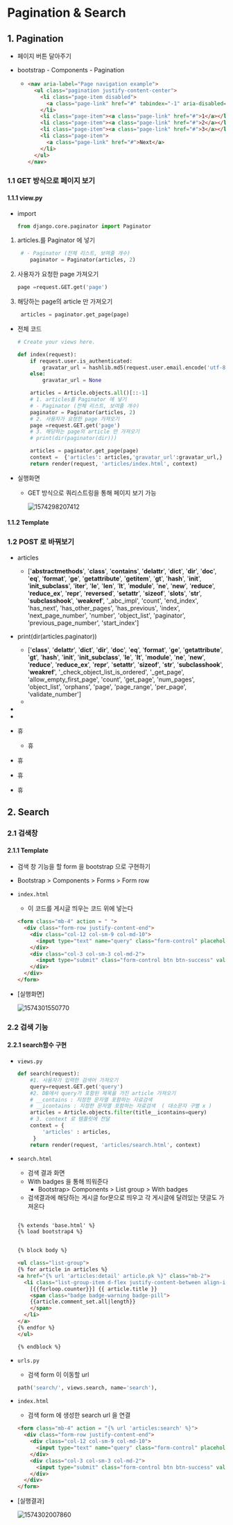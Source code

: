 # Pagination & Search

## 1. Pagination

- 페이지 버튼 달아주기

- bootstrap - Components - Pagination

  - ```html
    <nav aria-label="Page navigation example">
      <ul class="pagination justify-content-center">
        <li class="page-item disabled">
          <a class="page-link" href="#" tabindex="-1" aria-disabled="true">Previous</a>
        </li>
        <li class="page-item"><a class="page-link" href="#">1</a></li>
        <li class="page-item"><a class="page-link" href="#">2</a></li>
        <li class="page-item"><a class="page-link" href="#">3</a></li>
        <li class="page-item">
          <a class="page-link" href="#">Next</a>
        </li>
      </ul>
    </nav>
    ```

    

### 1.1 GET 방식으로 페이지 보기

#### 1.1.1 view.py

- import 

  ```python
  from django.core.paginator import Paginator
  ```

  

 1. articles.를 Paginator 에 넣기

    ```python
     # - Paginator (전체 리스트, 보여줄 개수)
        paginator = Paginator(articles, 2)
    ```

    

 2. 사용자가 요청한 page 가져오기

    ```python
    page =request.GET.get('page') 
    ```

    

 3. 해당하는 page의 article 만 가져오기

    ```python
     articles = paginator.get_page(page)
    ```

    

- 전체 코드

  ```python
  # Create your views here.
  
  def index(request):
      if request.user.is_authenticated:
          gravatar_url = hashlib.md5(request.user.email.encode('utf-8').lower().strip()).hexdigest()
      else:
          gravatar_url = None
  
      articles = Article.objects.all()[::-1]
      # 1. articles를 Paginator 에 넣기
      # - Paginator (전체 리스트, 보여줄 개수)
      paginator = Paginator(articles, 2)
      # 2. 사용자가 요청한 page 가져오기
      page =request.GET.get('page') 
      # 3. 해당하는 page의 article 만 가져오기
      # print(dir(paginator(dir)))
  
      articles = paginator.get_page(page)
      context =  {'articles': articles,'gravatar_url':gravatar_url,}
      return render(request, 'articles/index.html', context)
  
  ```

  

- 실행화면

  - GET 방식으로 쿼리스트링을 통해 페이지 보기 가능 

    ![1574298207412](assets/1574298207412.png)

#### 1.1.2 Template

### 1.2 POST 로 바꿔보기

  

  - articles
    - ['__abstractmethods__', '__class__', '__contains__', '__delattr__', '__dict__', '__dir__', '__doc__', '__eq__', '__format__', '__ge__', '__getattribute__', '__getitem__', '__gt__', '__hash__', '__init__', '__init_subclass__', '__iter__', '__le__', '__len__', '__lt__', '__module__', '__ne__', '__new__', '__reduce__', '__reduce_ex__', '__repr__', '__reversed__', '__setattr__', '__sizeof__', '__slots__', '__str__', '__subclasshook__', '__weakref__', '_abc_impl', 'count', 'end_index', 'has_next', 'has_other_pages', 'has_previous', 'index', 'next_page_number', 'number', 'object_list', 'paginator', 'previous_page_number', 'start_index']
  - print(dir(articles.paginator))
    - ['__class__', '__delattr__', '__dict__', '__dir__', '__doc__', '__eq__', '__format__', '__ge__', '__getattribute__', '__gt__', '__hash__', '__init__', '__init_subclass__', '__le__', '__lt__', '__module__', '__ne__', '__new__', '__reduce__', '__reduce_ex__', '__repr__', '__setattr__', '__sizeof__', '__str__', '__subclasshook__', '__weakref__', '_check_object_list_is_ordered', '_get_page', 'allow_empty_first_page', 'count', 'get_page', 'num_pages', 'object_list', 'orphans', 'page', 'page_range', 'per_page', 'validate_number']
    - 
  - 
  - 

  

- 휴 
  - 휴
- 휴
- 휴
- 휴

### 



## 2. Search

### 2.1 검색창 

#### 2.1.1 Template

- 검색 창 기능을 할 form 을 bootstrap 으로 구현하기
- Bootstrap > Components > Forms > Form row

- `index.html`

  - 이 코드를 게시글 띄우는 코드 위에 넣는다

  ```html
  <form class="mb-4" action = " ">
    <div class="form-row justify-content-end">
      <div class="col-12 col-sm-9 col-md-10">
        <input type="text" name="query" class="form-control" placeholder="검색어를 입력해주세요">
      </div>
      <div class="col-3 col-sm-3 col-md-2">
        <input type="submit" class="form-control btn btn-success" value="검색">
      </div>
    </div>
  </form>
  
  ```

- [실행화면]

  ![1574301550770](assets/1574301550770.png)

### 2.2 검색 기능 



#### 2.2.1 search함수 구현

- `views.py`

  ```python
  def search(request):
      #1. 사용자가 입력한 검색어 가져오기
      query=request.GET.get('query')
      #2. DB에서 query가 포함된 제목을 가진 article 가져오기
      # __contains : 지정한 문자열 포함하는 자료검색
      # __icontains : 지정한 문자열 포함하는 자료검색  ( 대소문자 구별 x )
      articles = Article.objects.filter(title__icontains=query)
      # 3. context 로 템플릿에 전달
      context = {
          'articles' : articles,
       }
      return render(request, 'articles/search.html', context)
  ```

- `search.html`

  - 검색 결과 화면
  - With badges 을 통해 띄워준다
    - Bootstrap> Components >  List group > With badges
  -  검색결과에 해당하는 게시글 for문으로 띄우고 각 게시글에 달려있는 댓글도 가져온다

  ```html
  
  {% extends 'base.html' %}
  {% load bootstrap4 %}
  
  
  {% block body %}
  
  <ul class="list-group">
  {% for article in articles %}
  <a href="{% url 'articles:detail' article.pk %}" class="mb-2">
    <li class="list-group-item d-flex justify-content-between align-items-center">
      [{{forloop.counter}}] {{ article.title }}
      <span class="badge badge-warning badge-pill">
      {{article.comment_set.all|length}}
      </span>
    </li>
  </a>
  {% endfor %}
  </ul>
  
  {% endblock %}
  ```

- `urls.py`

  - 검색 form 이 이동할 url 

  ```python
  path('search/', views.search, name='search'),
  ```

- `index.html`

  - 검색 form 에 생성한 search url 을 연결

  ```html
  <form class="mb-4" action = "{% url 'articles:search' %}">
    <div class="form-row justify-content-end">
      <div class="col-12 col-sm-9 col-md-10">
        <input type="text" name="query" class="form-control" placeholder="검색어를 입력해주세요">
      </div>
      <div class="col-3 col-sm-3 col-md-2">
        <input type="submit" class="form-control btn btn-success" value="검색">
      </div>
    </div>
  </form>
  
  ```

- [실행결과]

  ![1574302007860](assets/1574302007860.png)

  


